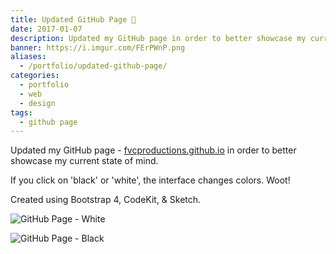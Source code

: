 ```yaml
---
title: Updated GitHub Page 🍓
date: 2017-01-07
description: Updated my GitHub page in order to better showcase my current state of mind. If you click on 'black' or 'white', the interface changes colors. Woot!
banner: https://i.imgur.com/FErPWnP.png
aliases:
  - /portfolio/updated-github-page/
categories:
  - portfolio
  - web
  - design
tags:
  - github page
---
```


Updated my GitHub page - [fvcproductions.github.io](https://fvcprodutions.github.io) in order to better showcase my current state of mind.

If you click on 'black' or 'white', the interface changes colors. Woot!

Created using Bootstrap 4, CodeKit, & Sketch.

![GitHub Page - White](https://i.imgur.com/FErPWnP.png)

![GitHub Page - Black](https://i.imgur.com/Zh9j8NU.png)
